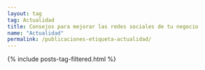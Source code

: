 ```yaml
---
layout: tag
tag: Actualidad
title: Consejos para mejorar las redes sociales de tu negocio
name: "Actualidad"
permalink: /publicaciones-etiqueta-actualidad/
---
```


{% include posts-tag-filtered.html %}